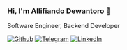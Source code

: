 ### Hi, I'm Allifiando Dewantoro 👋
Software Engineer, Backend Developer

[![Github](https://img.shields.io/github/followers/Allifiando?style=social)](https://github.com/Allifiando)
[![Telegram](https://img.shields.io/static/v1?label=%20&message=Telegram&logo=telegram&style=flat&color=blue)](https://t.me/Allifiando)
[![LinkedIn](https://img.shields.io/static/v1?label=%20&message=LinkedIn&logo=linkedIn&style=flat&color=blue)](https://www.linkedin.com/in/allifiando-dewantoro-418a2213b/)

<!--
**Allifiando/Allifiando** is a ✨ _special_ ✨ repository because its `README.md` (this file) appears on your GitHub profile.

Here are some ideas to get you started:

- 🔭 I’m currently working on ...
- 🌱 I’m currently learning ...
- 👯 I’m looking to collaborate on ...
- 🤔 I’m looking for help with ...
- 💬 Ask me about ...
- 📫 How to reach me: ...
- 😄 Pronouns: ...
- ⚡ Fun fact: ...
-->
